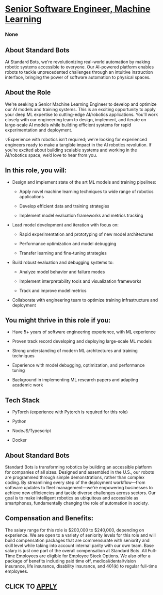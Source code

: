 # [Senior Software Engineer, Machine Learning](https://www.remotewlb.com/apply/senior-software-engineer-machine-learning-134843)  
### None  
####  

## **About Standard Bots**

At Standard Bots, we're revolutionizing real-world automation by making robotic systems accessible to everyone. Our AI-powered platform enables robots to tackle unprecedented challenges through an intuitive instruction interface, bringing the power of software automation to physical spaces.

##  **About the Role**

We're seeking a Senior Machine Learning Engineer to develop and optimize our AI models and training systems. This is an exciting opportunity to apply your deep ML expertise to cutting-edge AI/robotics applications. You'll work closely with our engineering team to design, implement, and iterate on large-scale AI models while building efficient systems for rapid experimentation and deployment.

💡Experience with robotics isn’t required; we’re looking for experienced engineers ready to make a tangible impact in the AI robotics revolution. If you're excited about building scalable systems and working in the AI/robotics space, we’d love to hear from you.

##  **In this role, you will:**

  * Design and implement state of the art ML models and training pipelines:

    * Apply novel machine learning techniques to wide range of robotics applications 

    * Develop efficient data and training strategies

    * Implement model evaluation frameworks and metrics tracking

  * Lead model development and iteration with focus on:

    * Rapid experimentation and prototyping of new model architectures

    * Performance optimization and model debugging

    * Transfer learning and fine-tuning strategies

  * Build robust evaluation and debugging systems to:

    * Analyze model behavior and failure modes

    * Implement interpretability tools and visualization frameworks

    * Track and improve model metrics

  * Collaborate with engineering team to optimize training infrastructure and deployment

##  **You might thrive in this role if you:**

  * Have 5+ years of software engineering experience, with ML experience

  * Proven track record developing and deploying large-scale ML models

  * Strong understanding of modern ML architectures and training techniques

  * Experience with model debugging, optimization, and performance tuning

  * Background in implementing ML research papers and adapting academic work

##  **Tech Stack**

  * PyTorch (experience with Pytorch is required for this role)

  * Python

  * NodeJS/Typescript

  * Docker

## About Standard Bots

Standard Bots is transforming robotics by building an accessible platform for companies of all sizes. Designed and assembled in the U.S., our robots are programmed through simple demonstrations, rather than complex coding. By streamlining every step of the deployment workflow—from software updates to fleet management—we're empowering businesses to achieve new efficiencies and tackle diverse challenges across sectors. Our goal is to make intelligent robotics as ubiquitous and accessible as smartphones, fundamentally changing the role of automation in society.

## Compensation and Benefits:

The salary range for this role is $200,000 to $240,000, depending on experience. We are open to a variety of seniority levels for this role and will build compensation packages that are commensurate with seniority and skill level while taking into account internal parity with our own team. Base salary is just one part of the overall compensation at Standard Bots. All Full-Time Employees are eligible for Employee Stock Options. We also offer a package of benefits including paid time off, medical/dental/vision insurance, life insurance, disability insurance, and 401(k) to regular full-time employees.

  
## CLICK TO [APPLY](https://www.remotewlb.com/apply/senior-software-engineer-machine-learning-134843)

